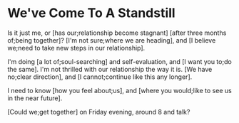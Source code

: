 # We've Come To A Standstill

Is it just me, or [has our;relationship become stagnant] [after three months of;being together]? [I'm not sure;where we are heading], and [I believe we;need to take new steps in our relationship].

I'm doing [a lot of;soul-searching] and self-evaluation, and [I want you to;do the same]. I'm not thrilled with our relationship the way it is. [We have no;clear direction], and [I cannot;continue like this any longer].

I need to know [how you feel about;us], and [where you would;like to see us in the near future].

[Could we;get together] on Friday evening, around 8 and talk?
